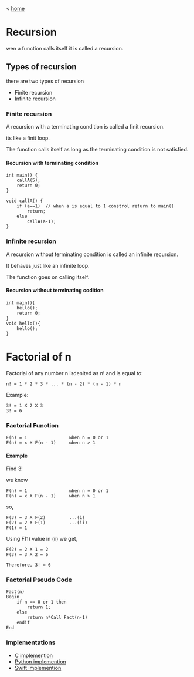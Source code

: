 < [home](../README.md)

# Recursion

wen a function calls itself it is called a recursion.

## Types of recursion
there are two types of recursion

- Finite recursion
- Infinite recursion

### Finite recursion

A recursion with a terminating condition is called a finit recursion.

its like a finit loop.

The function calls itself as long as the terminating condition is not satisfied.

#### Recursion with terminating condition

```
int main() {
    callA(5);
    return 0;
}

void callA() {
    if (a==1)  // when a is equal to 1 constrol return to main() 
        return;
    else
        callA(a-1);
}
```

### Infinite recursion

A recursion without terminating condition is called an infinite recursion.

It behaves just like an infinite loop.

The function goes on calling itself.


#### Recursion without terminating codition

```
int main(){
    hello();
    return 0;
}
void hello(){
    hello();
}
```

# Factorial of n

Factorial of any number n isdenited as n! and is equal to:

```
n! = 1 * 2 * 3 * ... * (n - 2) * (n - 1) * n
```

Example:

```
3! = 1 X 2 X 3
3! = 6
```

### Factorial Function

```
F(n) = 1                when n = 0 or 1
F(n) = x X F(n - 1)     when n > 1
```


#### Example

Find 3!

we know
```
F(n) = 1                when n = 0 or 1
F(n) = x X F(n - 1)     when n > 1
```

so,
```
F(3) = 3 X F(2)         ...(i)
F(2) = 2 X F(1)         ...(ii)
F(1) = 1
```

Using F(1) value in (ii) we get,

```
F(2) = 2 X 1 = 2
F(3) = 3 X 2 = 6

Therefore, 3! = 6
```

### Factorial Pseudo Code

```
Fact(n)
Begin
    if n == 0 or 1 then
        return 1;
    else
        return n*Call Fact(n-1)
    endif
End
```

### Implementations

- [C implemention](/recursion/factorial_in_c/main.c)
- [Python implemention](/recursion/factorial_in_python/main.py)
- [Swift implemention](/recursion/factorial_in_swift/main.swift)